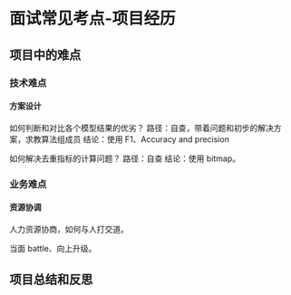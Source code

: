 # 面试常见考点-项目经历


## 项目中的难点


### 技术难点

#### 方案设计

如何判断和对比各个模型结果的优劣？
路径：自查，带着问题和初步的解决方案，求教算法组成员
结论：使用 F1、Accuracy and precision


如何解决去重指标的计算问题？
路径：自查
结论：使用 bitmap。

### 业务难点

#### 资源协调

人力资源协商，如何与人打交道。

当面 battle、向上升级。

## 项目总结和反思